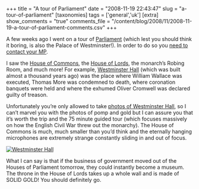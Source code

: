 +++
title = "A tour of Parliament"
date = "2008-11-19 22:43:47"
slug = "a-tour-of-parliament"
[taxonomies]
tags = ['general','uk']
[extra]
show_comments = "true"
comments_file = "/content/blog/2008/11/2008-11-19-a-tour-of-parliament-comments.csv"
+++

A few weeks ago I went on a tour of [Parliament](http://en.wikipedia.org/wiki/Houses_of_parliament) (which lest you should think it boring, is also the Palace of Westminster!). In order to do so you [need to contact your MP](http://www.parliament.uk/about/visiting/tour.cfm).

I saw the [House of Commons](http://en.wikipedia.org/wiki/Image:House_of_Commons.jpg), the [House of Lords](http://en.wikipedia.org/wiki/Image:House_of_Lords2.jpg), the monarch’s Robing Room, and much more! For example, [Westminster Hall](http://en.wikipedia.org/wiki/Westminster_Hall#Westminster_Hall) (which was built almost a thousand years ago) was the place where William Wallace was executed, Thomas More was condemned to death, where coronation banquets were held and where the exhumed Oliver Cromwell was declared guilty of treason.

Unfortunately you’re only allowed to take [photos of Westminster Hall](http://www.flickr.com/photos/pip/sets/72157609493826942/detail/), so I can’t marvel you with the photos of pomp and gold but I can assure you that it’s worth the trip and the 75 minute guided tour (which focuses massively on how the English Civil War threw out the monarchy). The House of Commons is much, much smaller than you’d think and the eternally hanging microphones are extremely strange constantly sliding in and out of focus.

[![Westminster Hall](http://farm4.static.flickr.com/3157/3044642112_b34839270b_m.jpg)](http://www.flickr.com/photos/pip/3044642112/ "Westminster Hall by Pip, on Flickr")

What I can say is that if the business of government moved out of the Houses of Parliament tomorrow, they could instantly become a museum. The throne in the House of Lords takes up a whole wall and is made of SOLID GOLD! You should definitely go.
